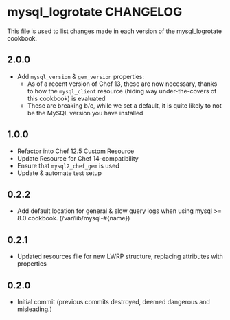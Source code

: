 mysql_logrotate CHANGELOG
=========================

This file is used to list changes made in each version of the mysql_logrotate cookbook.

2.0.0
-----
- Add `mysql_version` & `gem_version` properties:
    + As of a recent version of Chef 13, these are now necessary, thanks to how the `mysql_client` resource (hiding way under-the-covers of this cookbook) is evaluated
    + These are breaking b/c, while we set a default, it is quite likely to not be the MySQL version you have installed

1.0.0
-----
- Refactor into Chef 12.5 Custom Resource
- Update Resource for Chef 14-compatibility
- Ensure that `mysql2_chef_gem` is used
- Update & automate test setup

0.2.2
-----
- Add default location for general & slow query logs when using mysql >= 8.0 cookbook.
  (/var/lib/mysql-#{name})

0.2.1
-----
- Updated resources file for new LWRP structure, replacing attributes with properties

0.2.0
-----
- Initial commit (previous commits destroyed, deemed dangerous and misleading.)
